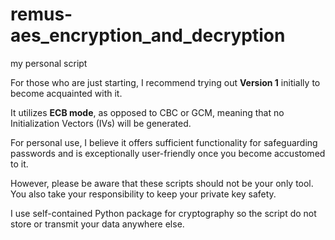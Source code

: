 # remus-aes_encryption_and_decryption
my personal script

For those who are just starting, I recommend trying out <b>Version 1</b> initially to become acquainted with it.

It utilizes <b>ECB mode</b>, as opposed to CBC or GCM, meaning that no Initialization Vectors (IVs) will be generated.

For personal use, I believe it offers sufficient functionality for safeguarding passwords and is exceptionally user-friendly once you become accustomed to it.

However, please be aware that these scripts should not be your only tool. You also take your responsibility to keep your private key safety.

I use self-contained Python package for cryptography so the script do not store or transmit your data anywhere else.
